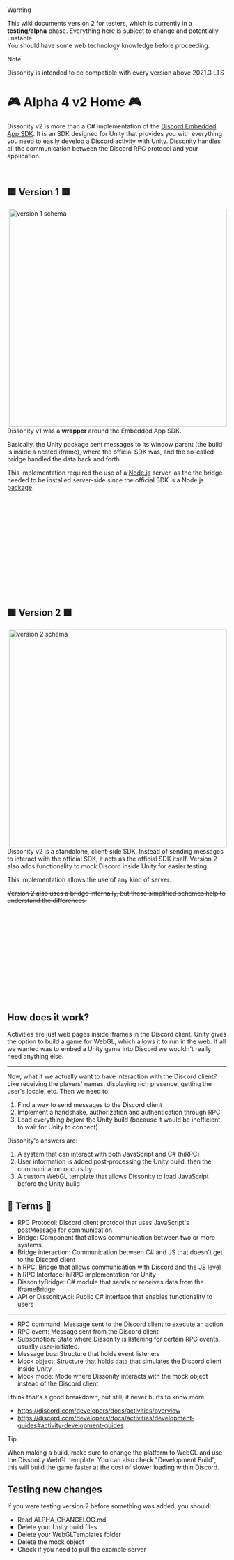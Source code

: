 
<br>

> [!WARNING]
This wiki documents version 2 for testers, which is currently in a **testing/alpha** phase. Everything here is subject to change and potentially unstable. <br> You should have some web technology knowledge before proceeding.

> [!NOTE]
> Dissonity is intended to be compatible with every version above 2021.3 LTS

# 🎮 Alpha 4 v2 Home 🎮

Dissonity v2 is more than a C# implementation of the [Discord Embedded App SDK](https://github.com/discord/embedded-app-sdk). It is an SDK designed for Unity that provides you with everything you need to easily develop a Discord activity with Unity. Dissonity handles all the communication between the Discord RPC protocol and your application. 

<br>

## 🟦 Version 1 🟦

<img align="right" alt="version 1 schema" width="500" src="https://i.imgur.com/p4Dn5vX.png"/>

Dissonity v1 was a **wrapper** around the Embedded App SDK.

Basically, the Unity package sent messages to its window parent (the build is inside a nested iframe), where the official SDK was, and the so-called bridge handled the data back and forth.

This implementation required the use of a [Node.js](https://nodejs.org/) server, as the the bridge needed to be installed server-side since the official SDK is a Node.js [package](https://www.npmjs.com/package/@discord/embedded-app-sdk).

<br><br><br><br><br><br><br><br><br><br><br><br><br>

## 🟪 Version 2 🟪

<img align="right" alt="version 2 schema" width="500" src="https://i.imgur.com/1mWaICr.png"/>

Dissonity v2 is a standalone, client-side SDK. Instead of sending messages to interact with the official SDK, it acts as the official SDK itself. Version 2 also adds functionality to mock Discord inside Unity for easier testing.

This implementation allows the use of any kind of server.

~~Version 2 also uses a bridge internally, but these simplified schemes help to understand the differences.~~

<br><br><br><br><br><br><br><br><br><br><br><br>

## How does it work?

Activities are just web pages inside iframes in the Discord client. Unity gives the option to build a game for WebGL, which allows it to run in the web. If all we wanted was to embed a Unity game into Discord we wouldn't really need anything else.

---

Now, what if we actually want to have interaction with the Discord client? Like receiving the players' names, displaying rich presence, getting the user's locale, etc. Then we need to:

1. Find a way to send messages to the Discord client
2. Implement a handshake, authorization and authentication through RPC
3. Load everything *before* the Unity build (because it would be inefficient to wait for Unity to connect)

Dissonity's answers are:

1. A system that can interact with both JavaScript and C# (hiRPC)
2. User information is added post-processing the Unity build, then the communication occurs by:
3. A custom WebGL template that allows Dissonity to load JavaScript before the Unity build

## 🧩 Terms 🧩

- RPC Protocol: Discord client protocol that uses JavaScript's [postMessage](https://discord.com/developers/docs/activities/how-activities-work) for communication
- Bridge: Component that allows communication between two or more systems
- Bridge interaction: Communication between C# and JS that doesn't get to the Discord client
- [hiRPC](https://github.com/Furnyr/Dissonity/wiki/hiRPC): Bridge that allows communication with Discord and the JS level
- hiRPC Interface: hiRPC implementation for Unity
- DissonityBridge: C# module that sends or receives data from the IframeBridge
- API or DissonityApi: Public C# interface that enables functionality to users

---

- RPC command: Message sent to the Discord client to execute an action
- RPC event: Message sent from the Discord client
- Subscription: State where Dissonity is listening for certain RPC events, usually user-initiated.
- Message bus: Structure that holds event listeners
- Mock object: Structure that holds data that simulates the Discord client inside Unity
- Mock mode: Mode where Dissonity interacts with the mock object instead of the Discord client

I think that's a good breakdown, but still, it never hurts to know more.
- https://discord.com/developers/docs/activities/overview
- https://discord.com/developers/docs/activities/development-guides#activity-development-guides

> [!TIP]
> When making a build, make sure to change the platform to WebGL and use the Dissonity WebGL template. You can also check "Development Build", this will build the game faster at the cost of slower loading within Discord.

## Testing new changes

If you were testing version 2 before something was added, you should:
- Read ALPHA_CHANGELOG.md
- Delete your Unity build files
- Delete your WebGLTemplates folder
- Delete the mock object
- Check if you need to pull the example server
